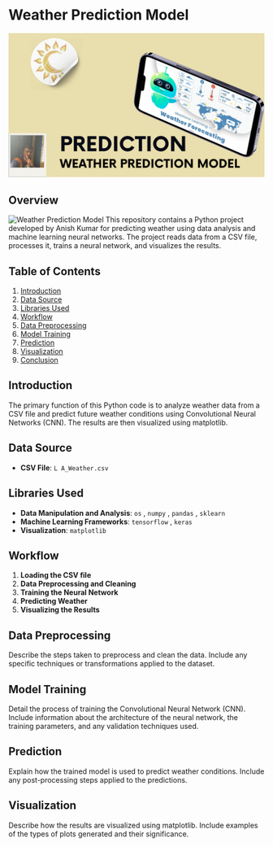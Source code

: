# Weather Prediction Model

<img src="https://github.com/Anish202020/Web-Development-Data/blob/main/Banner/Banner-1/Machine%20Learning/weather_banner.png" alt="Weather Prediction Model">

## Overview
<img src="https://i.pinimg.com/564x/37/26/70/372670047d6791f607af4e7f5f109ec6.jpg" width="120" alt="Weather Prediction Model">
This repository contains a Python project developed by Anish Kumar for predicting weather using data analysis and machine learning neural networks. The project reads data from a CSV file, processes it, trains a neural network, and visualizes the results.

## Table of Contents
1. [﻿Introduction](https://#introduction) 
2. [﻿Data Source](https://#data-source) 
3. [﻿Libraries Used](https://#libraries-used) 
4. [﻿Workflow](https://#workflow) 
5. [﻿Data Preprocessing](https://#data-preprocessing) 
6. [﻿Model Training](https://#model-training) 
7. [﻿Prediction](https://#prediction) 
8. [﻿Visualization](https://#visualization) 
9. [﻿Conclusion](https://#conclusion) 
## Introduction
The primary function of this Python code is to analyze weather data from a CSV file and predict future weather conditions using Convolutional Neural Networks (CNN). The results are then visualized using matplotlib.

## Data Source
- **CSV File**: `L A_Weather.csv` 
## Libraries Used
- **Data Manipulation and Analysis**: `os` , `numpy` , `pandas` , `sklearn` 
- **Machine Learning Frameworks**: `tensorflow` , `keras` 
- **Visualization**: `matplotlib` 
## Workflow
1. **Loading the CSV file**
2. **Data Preprocessing and Cleaning**
3. **Training the Neural Network**
4. **Predicting Weather**
5. **Visualizing the Results**
## Data Preprocessing
Describe the steps taken to preprocess and clean the data. Include any specific techniques or transformations applied to the dataset.

## Model Training
Detail the process of training the Convolutional Neural Network (CNN). Include information about the architecture of the neural network, the training parameters, and any validation techniques used.

## Prediction
Explain how the trained model is used to predict weather conditions. Include any post-processing steps applied to the predictions.

## Visualization
Describe how the results are visualized using matplotlib. Include examples of the types of plots generated and their significance.


